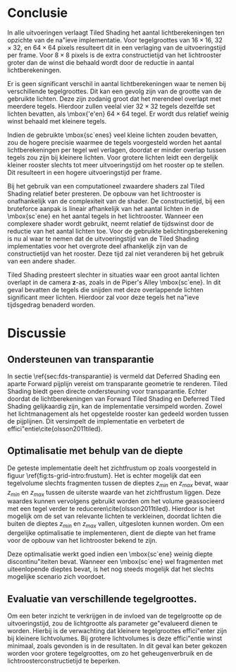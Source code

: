 # Conclusie

In alle uitvoeringen verlaagt Tiled Shading het aantal lichtberekeningen ten
opzichte van de na\"ieve implementatie. Voor tegelgroottes van $16 \times 16$,
$32 \times 32$, en $64 \times 64$ pixels resulteert dit in een verlaging van de 
uitvoeringstijd per frame. Voor $8 \times 8$ pixels is de extra constructietijd van
het lichtrooster groter dan de winst die behaald wordt door de reductie in aantal 
lichtberekeningen.

Er is geen significant verschil in aantal lichtberekeningen waar te nemen bij
verschillende tegelgroottes. Dit kan een gevolg zijn van de grootte van de 
gebruikte lichten. Deze zijn zodanig groot dat het merendeel overlapt met 
meerdere tegels. Hierdoor zullen veelal vier $32 \times 32$ tegels dezelfde 
set lichten bevatten, als \mbox{\'e\'en} $64 \times 64$ tegel. Er wordt
dus relatief weinig winst behaald met kleinere tegels.

Indien de gebruikte \mbox{sc\`enes} veel kleine lichten zouden bevatten, 
zou de hogere precisie waarmee de tegels voorgesteld worden het aantal 
lichtberekeningen per tegel wel verlagen, doordat er minder overlap tussen
tegels zou zijn bij kleinere lichten. Voor grotere lichten leidt een
dergelijk kleiner rooster slechts tot meer uitvoeringstijd om het rooster
op te stellen. Dit resulteert in een hogere uitvoeringstijd per frame.

Bij het gebruik van een computationeel zwaardere shaders zal Tiled Shading 
relatief beter presteren. De opbouw van het lichtrooster is onafhankelijk van de
complexiteit van de shader. De constructietijd, bij een bruteforce aanpak is
lineair afhankelijk van het aantal lichten in de \mbox{sc\`ene} en het aantal 
tegels in het lichtrooster. Wanneer een complexere shader wordt gebruikt, neemt
relatief de tijdswinst door de reductie van het aantal lichten toe. Voor
de gebruikte belichtingsberekening is nu al waar te nemen dat de uitvoeringstijd
van de Tiled Shading implementaties voor het overgrote deel afhankelijk zijn van
de constructietijd van het rooster. Deze tijd zal niet veranderen bij het 
gebruik van een andere shader.

Tiled Shading presteert slechter in situaties waar een groot aantal lichten
overlapt in de camera $\mathbf{z}$-as, zoals in de Piper's Alley \mbox{sc\`ene}.
In dit geval bevatten de tegels die snijden met deze overlappende lichten
significant meer lichten. Hierdoor zal voor deze tegels het na\"ieve tijdsgedrag
benaderd worden.


# Discussie

## Ondersteunen van transparantie

In sectie \ref{sec:fds-transparantie} is vermeld dat Deferred Shading een aparte
Forward pijplijn vereist om transparante geometrie te renderen. Tiled Shading
biedt geen directe ondersteuning voor transparantie. Echter doordat de 
lichtberekeningen van Forward Tiled Shading en Deferred Tiled Shading 
gelijkaardig zijn, kan de implementatie versimpeld worden. Zowel het 
lichtmanagement als het opgestelde rooster kan gedeeld worden tussen de
pijplijnen. Dit versimpelt de implementatie en verbetert de effici\"entie\cite{olsson2011tiled}.


## Optimalisatie met behulp van de diepte

De geteste implementatie deelt het zichtfrustum op zoals voorgesteld in figuur
\ref{fig:ts-grid-intro:frustum}. Het is echter mogelijk dat een tegelvolume 
slechts fragmenten tussen de dieptes $\mathit{z_{min}}$ en $\mathit{z_{max}}$
bevat, waar $\mathit{z_{min}}$ en $\mathit{z_{max}}$ tussen de uiterste waarde
van het zichtfrustum liggen. Deze waardes kunnen vervolgens gebruikt worden om
het volume geassocieerd met een tegel verder te reduceren\cite{olsson2011tiled}.
Hierdoor is het mogelijk om de set van relevante lichten te verkleinen, doordat 
lichten die buiten de dieptes $\mathit{z_{min}}$ en $\mathit{z_{max}}$ vallen,
uitgesloten kunnen worden. Om een dergelijke optimalisatie te implementeren,
dient de diepte van het frame voor de opbouw van het lichtrooster bekend te zijn.

Deze optimalisatie werkt goed indien een \mbox{sc\`ene} weinig diepte discontinu\"iteiten bevat.
Wanneer een \mbox{sc\`ene} wel fragmenten met uiteenlopende dieptes bevat, is het nog steeds
mogelijk dat het slechts mogelijke scenario zich voordoet.


## Evaluatie van verschillende tegelgroottes.

Om een beter inzicht te verkrijgen in de invloed van de tegelgrootte op
de uitvoeringstijd, zou de lichtgrootte als parameter ge\"evalueerd dienen te 
worden. Hierbij is de verwachting dat kleinere tegelgroottes effici\"enter zijn
bij kleinere lichtvolumes. Bij grotere lichtvolumes is deze effici\"entie winst
minimaal, zoals gevonden is in de resultaten. In dit geval kan beter gekozen 
worden voor grotere tegelgroottes, om zo het geheugenverbruik en de lichtroosterconstructietijd 
te beperken.

